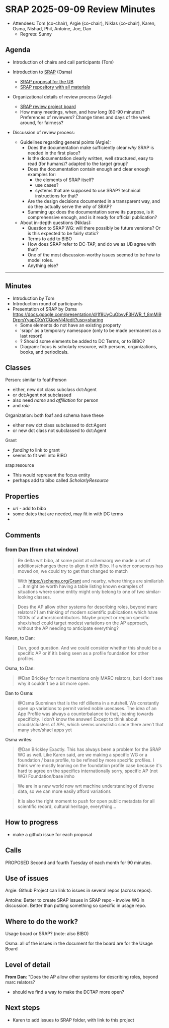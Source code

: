 # SRAP 2025-09-09 Review Minutes

* Attendees: Tom (co-chair), Argie (co-chair), Niklas (co-chair), Karen, Osma, Nishad, Phil, Antoine, Joe, Dan
   * Regrets: Sunny

## Agenda

- Introduction of chairs and call participants (Tom)
- Introduction to [SRAP](https://dcmi.github.io/dc-srap/srap-profile) (Osma)
  - [SRAP proposal for the UB](https://github.com/dcmi/dc-srap/blob/main/srap-proposal.md)
  -	[SRAP repository with all materials](https://github.com/dcmi/dc-srap)

- Organizational details of review process (Argie):
  - [SRAP review project board](https://github.com/orgs/dcmi/projects/4/views/1?layout_template=board)
  - How many meetings, when, and how long (60-90 minutes)? Preferences of reviewers? Change times and days of the week around, for fairness?

- Discussion of review process:
  - Guidelines regarding general points (Argie):
    - Does the documentation make sufficiently clear *why* SRAP is needed in the first place?
    - Is the documentation clearly written, well structured, easy to read (for humans)? adapted to the target group?
    - Does the documentation contain enough and clear enough examples for:
      - the elements of SRAP itself?
      - use cases?
      - systems that are supposed to use SRAP? technical instructions for that?
    - Are the design decisions documented in a transparent way, and do they actually serve the *why* of SRAP?
    - Summing up: does the documentation serve its purpose, is it comprehensive enough, and is it ready for official publication?
  - About in-depth questions (Niklas):
    - Question to SRAP WG: will there possibly be future versions? Or is this expected to be fairly static?
    - Terms to add to BIBO
    - How does SRAP refer to DC-TAP, and do we as UB agree with that? 
    - One of the most discussion-worthy issues seemed to be how to model roles.
    - Anything else?

----

## Minutes

* Introduction by Tom
* Introduction round of participants
* Presentation of SRAP by Osma https://docs.google.com/presentation/d/1f8UyCuObvvF3HWR_f_8mMi9DrprsYyapCXsYCQowNj4/edit?usp=sharing
    * Some elements do not have an existing property
    * 'srap:' as a temporary namespace (only to be made permanent as a last resort)
    * ? Should some elements be added to DC Terms, or to BIBO?
    * Diagram: focus is scholarly resource, with persons, organizations, books, and periodicals.

## Classes

Person: similar to foaf:Person 
* either, new dct class subclass dct:Agent
* or dct:Agent not subclassed
* also need *name* and *affiliation* for person
* and *role*

Organization: both foaf and schema have these
* either new dct class subclassed to dct:Agent
* or new dct class not subclassed to dct:Agent

Grant
* *funding* to link to grant
* seems to fit well into BIBO

srap:resource
* This would represent the focus entity
* perhaps add to bibo called *ScholarlyResource*

## Properties

* *url* - add to bibo
* some dates that are needed, may fit in with DC terms
* 


## Comments

### from Dan (from chat window)

> Re delta wrt bibo, at some point at schemaorg we made a set of additions/changes there to align it with Bibo. If a wider consensus has moved on, we could try to get that changed to match

> With https://schema.org/Grant and nearby, where things are similarish … it might be worth having a table listing known examples of situations where some entity might only belong to one of two similar-looking classes.

> Does the AP allow other systems for describing roles, beyond marc relators? I am thinking of modern scientific publications which have 1000s of authors/contributors. Maybe project or region specific shex/shacl could target modest variations on the AP approach, without the AP needing to anticipate everything?

Karen, to Dan:
> Dan, good question. And we could consider whether this should be a specific AP or if it’s being seen as a profile foundation for other profiles.

Osma, to Dan:
> @Dan Brickley for now it mentions only MARC relators, but I don't see why it couldn't be a bit more open.

Dan to Osma:
> @Osma Suominen that is the rdf dillema in a nutshell. We constantly open up variations to permit varied noble usecases. The idea of an App Profile was always a counterbalance to that, leaning towards specificity. I don’t know the answer! Except to think about clouds/clusters of APs, which seems unrealistic since there aren’t that many shex/shacl apps yet
 
Osma writes:
> @Dan Brickley Exactly. This has always been a problem for the SRAP WG as well. Like Karen said, are we making a specific WG or a foundation / base profile, to be refined by more specific profiles. I think we're mostly leaning on the foundation profile case because it's hard to agree on the specifics internationally
sorry, specific AP (not WG) Foundation/base imho

> We are in a new world now wrt machine understanding of diverse data, so we can more easily afford variations

> It is also the right moment to push for open public metadata for all scientific record, cultural heritage, everything…
 
## How to progress
* make a github issue for each proposal


## Calls

PROPOSED Second and fourth Tuesday of each month for 90 minutes.

## Use of issues

Argie: Github Project can link to issues in several repos (across repos). 

Antoine: Better to create SRAP issues in SRAP repo - involve WG in discussion. Better than putting something so specific in usage repo.

## Where to do the work?

Usage board or SRAP? (note: also BIBO)

Osma: all of the issues in the document for the board are for the Usage Board

## Level of detail

**From Dan**: "Does the AP allow other systems for describing roles, beyond marc relators? 

* should we find a way to make the DCTAP more open?

## Next steps

* Karen to add issues to SRAP folder, with link to this project

